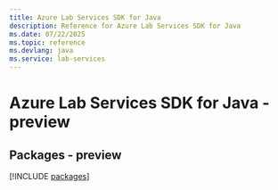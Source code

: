 ```yaml
---
title: Azure Lab Services SDK for Java
description: Reference for Azure Lab Services SDK for Java
ms.date: 07/22/2025
ms.topic: reference
ms.devlang: java
ms.service: lab-services
---
```

# Azure Lab Services SDK for Java - preview
## Packages - preview
[!INCLUDE [packages](lab-services-index.md)]